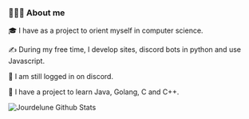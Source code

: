 <!-- ## 👋 Hey there! I'm Jourdelune-->

### 👨🏻‍💻 About me


🎓 I have as a project to orient myself in computer science. 

✍️ During my free time, I develop sites, discord bots in python and use Javascript. 

💬 I am still logged in on discord. 

📄 I have a project to learn Java, Golang, C and C++.

<img align="center" src="https://github-readme-stats.vercel.app/api?username=Jourdelune&line_height=20&title_color=7A7ADB&icon_color=2234AE&text_color=D3D3D3&bg_color=0,000000,130F40" alt="Jourdelune Github Stats">
